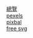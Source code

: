 [總覽](https://www.mydesy.com/stock-photos?fbclid=IwAR1bp47vdyH-FABTQo1R2tQag51JB06WLvP2yczt8srCJbsk1HNA1ogcYiI)
\
[pexels](https://www.pexels.com/zh-tw/)
\
[pixbal](https://pixabay.com/)
\
[free svg](https://freesvg.org/)
